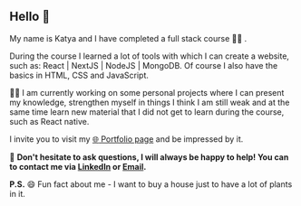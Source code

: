 ## Hello 👋

My name is Katya and I have completed a full stack course :woman_student: . 

During the course I learned a lot of tools with which I can create a website, such as: React | NextJS | NodeJS | MongoDB. 
Of course I also have the basics in HTML, CSS and JavaScript.

:technologist: I am currently working on some personal projects where I can present my knowledge, strengthen myself in things I think I am still weak and at the same time learn new material that I did not get to learn during the course, such as React native.

I invite you to visit my [ :globe_with_meridians: Portfolio page](https://katya-ru.herokuapp.com) and be impressed by it.

:email: **Don't hesitate to ask questions, I will always be happy to help! You can to contact me via [LinkedIn](https://www.linkedin.com/in/katya-rukosuev/) or [Email](mailto:katya.ru.fullstack@gmail.com).**

**P.S.** 😄 Fun fact about me  - I want to buy a house just to have a lot of plants in it.
